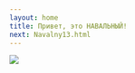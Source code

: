 ```yaml
---
layout: home
title: Привет, это НАВАЛЬНЫЙ!
next: Navalny13.html
---
```


[![](https://shabbat.lamourism.com/Wonderland/Rabbit11.jpg)](https://moses.lamourism.com/mossad/gay11.jpg)
